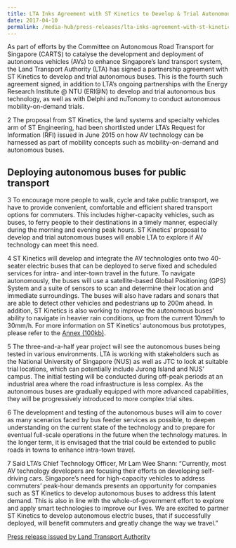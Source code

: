 ```yaml
---
title: LTA Inks Agreement with ST Kinetics to Develop & Trial Autonomous Buses
date: 2017-04-10
permalink: /media-hub/press-releases/lta-inks-agreement-with-st-kinetics-to-develop-and-trial-autonomous-buses
---
```

As part of efforts by the Committee on Autonomous Road Transport for Singapore (CARTS) to catalyse the development and deployment of autonomous vehicles (AVs) to enhance Singapore’s land transport system, the Land Transport Authority (LTA) has signed a partnership agreement with ST Kinetics to develop and trial autonomous buses. This is the fourth such agreement signed, in addition to LTA’s ongoing partnerships with the Energy Research Institute @ NTU (ERI@N) to develop and trial autonomous bus technology, as well as with Delphi and nuTonomy to conduct autonomous mobility-on-demand trials.

2  The proposal from ST Kinetics, the land systems and specialty vehicles arm of ST Engineering, had been shortlisted under LTA’s Request for Information (RFI) issued in June 2015 on how AV technology can be harnessed as part of mobility concepts such as mobility-on-demand and autonomous buses.

## Deploying autonomous buses for public transport

3  To encourage more people to walk, cycle and take public transport, we have to provide convenient, comfortable and efficient shared transport options for commuters. This includes higher-capacity vehicles, such as buses, to ferry people to their destinations in a timely manner, especially during the morning and evening peak hours. ST Kinetics’ proposal to develop and trial autonomous buses will enable LTA to explore if AV technology can meet this need.

4  ST Kinetics will develop and integrate the AV technologies onto two 40-seater electric buses that can be deployed to serve fixed and scheduled services for intra- and inter-town travel in the future. To navigate autonomously, the buses will use a satellite-based Global Positioning (GPS) System and a suite of sensors to scan and determine their location and immediate surroundings. The buses will also have radars and sonars that are able to detect other vehicles and pedestrians up to 200m ahead. In addition, ST Kinetics is also working to improve the autonomous buses’ ability to navigate in heavier rain conditions, up from the current 10mm/h to 30mm/h. For more information on ST Kinetics’ autonomous bus prototypes, please refer to the [Annex (100kb)](/files/press-releases/2017/20170410_STKAVBPrototype.pdf).

5  The three-and-a-half year project will see the autonomous buses being tested in various environments. LTA is working with stakeholders such as the National University of Singapore (NUS) as well as JTC to look at suitable trial locations, which can potentially include Jurong Island and NUS’ campus. The initial testing will be conducted during off-peak periods at an industrial area where the road infrastructure is less complex. As the autonomous buses are gradually equipped with more advanced capabilities, they will be progressively introduced to more complex trial sites.

6  The development and testing of the autonomous buses will aim to cover as many scenarios faced by bus feeder services as possible, to deepen understanding on the current state of the technology and to prepare for eventual full-scale operations in the future when the technology matures. In the longer term, it is envisaged that the trial could be extended to public roads in towns to enhance intra-town travel.

7  Said LTA’s Chief Technology Officer, Mr Lam Wee Shann: “Currently, most AV technology developers are focusing their efforts on developing self-driving cars. Singapore’s need for high-capacity vehicles to address commuters’ peak-hour demands presents an opportunity for companies such as ST Kinetics to develop autonomous buses to address this latent demand. This is also in line with the whole-of-government effort to explore and apply smart technologies to improve our lives. We are excited to partner ST Kinetics to develop autonomous electric buses, that if successfully deployed, will benefit commuters and greatly change the way we travel.”

[Press release issued by Land Transport Authority](https://www.lta.gov.sg/content/ltagov/en/newsroom/2017/4/2/lta-inks-agreement-with-st-kinetics-to-develop-and-trial-autonomous-buses.html)
